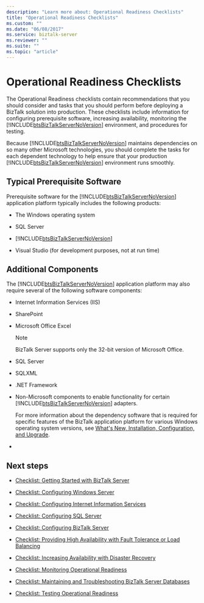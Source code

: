 ```yaml
---
description: "Learn more about: Operational Readiness Checklists"
title: "Operational Readiness Checklists"
ms.custom: ""
ms.date: "06/08/2017"
ms.service: biztalk-server
ms.reviewer: ""
ms.suite: ""
ms.topic: "article"
---
```

# Operational Readiness Checklists
The Operational Readiness checklists contain recommendations that you should consider and tasks that you should perform before deploying a BizTalk solution into production. These checklists include information for configuring prerequisite software, increasing availability, monitoring the [!INCLUDE[btsBizTalkServerNoVersion](../includes/btsbiztalkservernoversion-md.md)] environment, and procedures for testing.  
  
 Because [!INCLUDE[btsBizTalkServerNoVersion](../includes/btsbiztalkservernoversion-md.md)] maintains dependencies on so many other Microsoft technologies, you should complete the tasks for each dependent technology to help ensure that your production [!INCLUDE[btsBizTalkServerNoVersion](../includes/btsbiztalkservernoversion-md.md)] environment runs smoothly.  
  
## Typical Prerequisite Software  
 Prerequisite software for the [!INCLUDE[btsBizTalkServerNoVersion](../includes/btsbiztalkservernoversion-md.md)] application platform typically includes the following products:  
  
- The Windows operating system  
  
- SQL Server 
  
- [!INCLUDE[btsBizTalkServerNoVersion](../includes/btsbiztalkservernoversion-md.md)]  
  
- Visual Studio (for development purposes, not at run time)  
  
## Additional Components  
 The [!INCLUDE[btsBizTalkServerNoVersion](../includes/btsbiztalkservernoversion-md.md)] application platform may also require several of the following software components:  
  
- Internet Information Services (IIS)  
  
- SharePoint
  
- Microsoft Office Excel 
  
  > [!NOTE]  
  >  BizTalk Server supports only the 32-bit version of Microsoft Office.  
  
- SQL Server
  
- SQLXML 
  
- .NET Framework 
  
- Non-Microsoft components to enable functionality for certain [!INCLUDE[btsBizTalkServerNoVersion](../includes/btsbiztalkservernoversion-md.md)] adapters.  
  
  For more information about the dependency software that is required for specific features of the BizTalk application platform for various Windows operating system versions, see [What's New, Installation, Configuration, and Upgrade](../install-and-config-guides/biztalk-server-what-s-new-installation-configuration-and-upgrade.md).
- 
  
## Next steps
  
-   [Checklist: Getting Started with BizTalk Server](./checklist-getting-started-with-biztalk-server.md)  
  
-   [Checklist: Configuring Windows Server](../technical-guides/checklist-configuring-windows-server.md)  
  
-   [Checklist: Configuring Internet Information Services](../technical-guides/checklist-configuring-internet-information-services.md)  
  
-   [Checklist: Configuring SQL Server](~/technical-guides/checklist-configuring-sql-server.md)  
  
-   [Checklist: Configuring BizTalk Server](../technical-guides/checklist-configuring-biztalk-server.md)  
  
-   [Checklist: Providing High Availability with Fault Tolerance or Load Balancing](../technical-guides/checklist-providing-high-availability-with-fault-tolerance-or-load-balancing.md)  
  
-   [Checklist: Increasing Availability with Disaster Recovery](../technical-guides/checklist-increasing-availability-with-disaster-recovery.md)  
  
-   [Checklist: Monitoring Operational Readiness](../technical-guides/checklist-monitoring-operational-readiness.md)  
  
-   [Checklist: Maintaining and Troubleshooting BizTalk Server Databases](~/technical-guides/checklist-maintaining-and-troubleshooting-biztalk-server-databases.md)  
  
-   [Checklist: Testing Operational Readiness](../technical-guides/checklist-testing-operational-readiness.md)